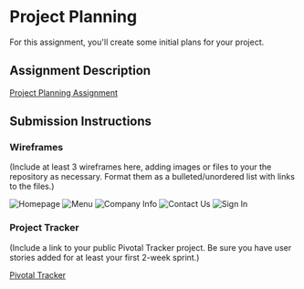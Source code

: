 # Project Planning
For this assignment, you'll create some initial plans for your project.

## Assignment Description
[Project Planning Assignment](https://education.launchcode.org/liftoff/assignments/planning/)

## Submission Instructions

### Wireframes

(Include at least 3 wireframes here, adding images or files to your the repository as necessary. Format them as a bulleted/unordered list with links to the files.)

![Homepage](https://www.dropbox.com/s/6gowcplb3oe9hql/Homepage.png?dl=0)
![Menu](https://www.dropbox.com/s/f5vmapadoe3j20i/Menu.png?dl=0)
![Company Info](https://www.dropbox.com/s/3atfsfx4whhsmjv/Company%20Info.png?dl=0)
![Contact Us](https://www.dropbox.com/s/q4pi17e65zbbzbc/Contact%20Us.png?dl=0)
![Sign In](https://www.dropbox.com/s/a0o1mhm5tvyvphb/Sign%20In.png?dl=0)


### Project Tracker

(Include a link to your public Pivotal Tracker project. Be sure you have user stories added for at least your first 2-week sprint.)

[Pivotal Tracker](https://www.pivotaltracker.com/n/projects/2158596)